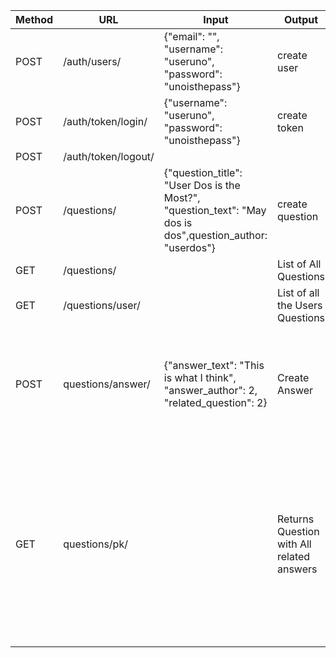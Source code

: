 | Method | URL               | Input      | Output                              | Notes                                              |
| ------ | ----------------- | ---------- | ----------------------------------- | -------------------------------------------------- |
| POST   | /auth/users/      | {"email": "", "username": "useruno", "password": "unoisthepass"}| create user|
|POST |/auth/token/login/| {"username": "useruno", "password": "unoisthepass"} | create token|
|POST| /auth/token/logout/| | |
|POST| /questions/|{"question_title": "User Dos is the Most?", "question_text": "May dos is dos",question_author: "userdos"}| create question|  {"id": 3, "question_title": "User Dos is the Most?", "question_text": "May dos is dos" "question_author": userdos}|
|GET| /questions/ |  | List of All Questions|||
|GET| /questions/user/| | List of all the Users Questions|
|POST| questions/answer/| {"answer_text": "This is what I think", "answer_author": 2, "related_question": 2}|Create Answer|{"id": 1, "answer_text": "This is what I think", "answer_author": 2, "answer_date": "2023-06-23T21:16:03.624238Z", "related_question": 2, "answer_accepted": false}|
|GET| questions/pk/ ||Returns Question with All related answers|{"id": 1, "question_title": "What is the question?", "question_text": "The bird id the word", "question_author": 1, "question_is_answered": false, "answers": [{"id": 2, "answer_text": "We all live and learn", "answer_author": 2, "answer_date": "2023-06-24T14:13:53.173453Z", "related_question": 1, "answer_accepted": false}]}|